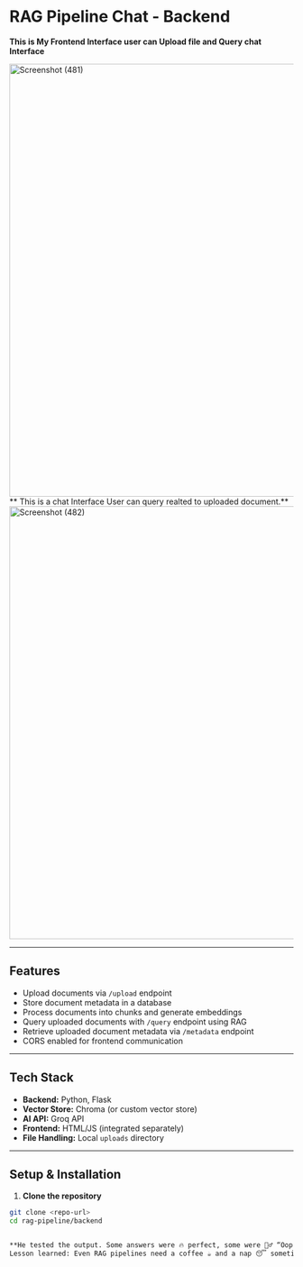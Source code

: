 # RAG Pipeline Chat - Backend
**This is My Frontend Interface user can Upload file and Query chat Interface**

<img width="1366" height="768" alt="Screenshot (481)" src="https://github.com/user-attachments/assets/7c72087f-c33e-406d-8d4d-816489d41f71" />
**
This is a chat Interface User can query realted to uploaded document.**
<img width="1366" height="768" alt="Screenshot (482)" src="https://github.com/user-attachments/assets/201c5fa4-44aa-46fd-b43d-259cb112dd08" />


---

## Features

- Upload documents via `/upload` endpoint
- Store document metadata in a database
- Process documents into chunks and generate embeddings
- Query uploaded documents with `/query` endpoint using RAG
- Retrieve uploaded document metadata via `/metadata` endpoint
- CORS enabled for frontend communication

---

## Tech Stack

- **Backend:** Python, Flask
- **Vector Store:** Chroma (or custom vector store)
- **AI API:** Groq API
- **Frontend:** HTML/JS (integrated separately)
- **File Handling:** Local `uploads` directory

---

## Setup & Installation

1. **Clone the repository**

```bash
git clone <repo-url>
cd rag-pipeline/backend


**He tested the output. Some answers were 🔥 perfect, some were 🤦‍♂️ “Oops… not again!”
Lesson learned: Even RAG pipelines need a coffee ☕ and a nap 😴 sometimes. Made by Amarjeet.**

